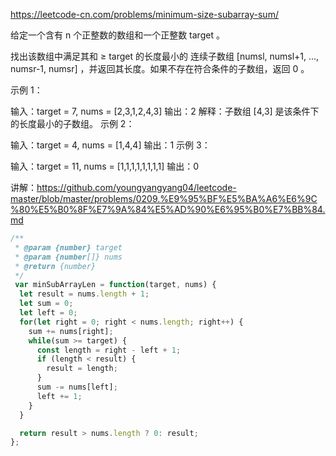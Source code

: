 https://leetcode-cn.com/problems/minimum-size-subarray-sum/


给定一个含有 n 个正整数的数组和一个正整数 target 。

找出该数组中满足其和 ≥ target 的长度最小的 连续子数组 [numsl, numsl+1, ..., numsr-1, numsr] ，并返回其长度。如果不存在符合条件的子数组，返回 0 。

示例 1：

输入：target = 7, nums = [2,3,1,2,4,3]
输出：2
解释：子数组 [4,3] 是该条件下的长度最小的子数组。
示例 2：

输入：target = 4, nums = [1,4,4]
输出：1
示例 3：

输入：target = 11, nums = [1,1,1,1,1,1,1,1]
输出：0

讲解：https://github.com/youngyangyang04/leetcode-master/blob/master/problems/0209.%E9%95%BF%E5%BA%A6%E6%9C%80%E5%B0%8F%E7%9A%84%E5%AD%90%E6%95%B0%E7%BB%84.md

```js
/**
 * @param {number} target
 * @param {number[]} nums
 * @return {number}
 */
 var minSubArrayLen = function(target, nums) {
  let result = nums.length + 1;
  let sum = 0;
  let left = 0;
  for(let right = 0; right < nums.length; right++) {
    sum += nums[right];
    while(sum >= target) {
      const length = right - left + 1;
      if (length < result) {
        result = length;
      }
      sum -= nums[left];
      left += 1;
    }
  }

  return result > nums.length ? 0: result;
};
```
